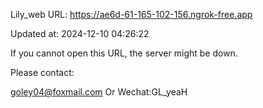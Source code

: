 Lily_web URL: https://ae6d-61-165-102-156.ngrok-free.app

Updated at: 2024-12-10 04:26:22

If you cannot open this URL, the server might be down.

Please contact: 

goley04@foxmail.com Or Wechat:GL_yeaH